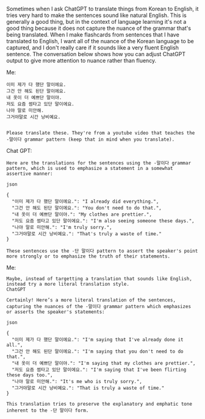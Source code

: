 Sometimes when I ask ChatGPT to translate things from Korean to English, it tries very hard to make the sentences sound like natural English. This is generally a good thing, but in the context of language learning it's not a good thing because it does not capture the nuance of the grammar that's being translated. When I make flashcards from sentences that I have translated to English, I want all of the nuance of the Korean language to be captured, and I don't really care if it sounds like a very fluent English sentence. The conversation below shows how you can adjust ChatGPT output to give more attention to nuance rather than fluency.

Me: 
```
이미 제가 다 했단 말이에요.
그건 안 해도 된단 말이에요.
내 옷이 더 예쁘단 말이야.
저도 요즘 썸타고 있단 말이에요.
나야 말로 미안해.
그거야말로 시간 낭비예요.


Please translate these. They're from a youtube video that teaches the -말이다 grammar pattern (keep that in mind when you translate).
```

Chat GPT:
```
Here are the translations for the sentences using the -말이다 grammar pattern, which is used to emphasize a statement in a somewhat assertive manner:

json

{
  "이미 제가 다 했단 말이에요.": "I already did everything.",
  "그건 안 해도 된단 말이에요.": "You don't need to do that.",
  "내 옷이 더 예쁘단 말이야.": "My clothes are prettier.",
  "저도 요즘 썸타고 있단 말이에요.": "I'm also seeing someone these days.",
  "나야 말로 미안해.": "I'm truly sorry.",
  "그거야말로 시간 낭비예요.": "That's truly a waste of time."
}

These sentences use the -단 말이다 pattern to assert the speaker's point more strongly or to emphasize the truth of their statements.

```
Me:

```
Maybe, instead of targetting a translation that sounds like English, instead try a more literal translation style.
ChatGPT

Certainly! Here’s a more literal translation of the sentences, capturing the nuances of the -말이다 grammar pattern which emphasizes or asserts the speaker's statements:

json

{
  "이미 제가 다 했단 말이에요.": "I'm saying that I've already done it all.",
  "그건 안 해도 된단 말이에요.": "I'm saying that you don't need to do that.",
  "내 옷이 더 예쁘단 말이야.": "I'm saying that my clothes are prettier.",
  "저도 요즘 썸타고 있단 말이에요.": "I'm saying that I've been flirting these days too.",
  "나야 말로 미안해.": "It's me who is truly sorry.",
  "그거야말로 시간 낭비예요.": "That is truly a waste of time."
}

This translation tries to preserve the explanatory and emphatic tone inherent to the -단 말이다 form.
